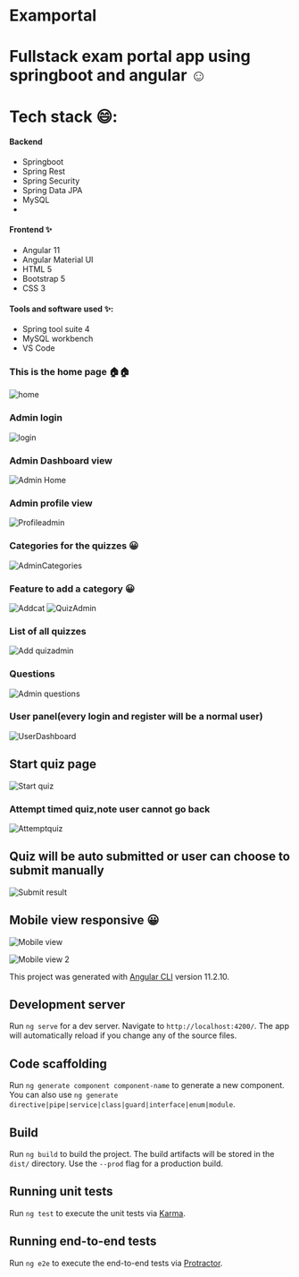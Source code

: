 # Examportal
# Fullstack exam portal app using springboot and angular :relaxed:





# Tech stack :smile::
#### Backend
* Springboot
* Spring Rest
* Spring Security
* Spring Data JPA
* MySQL
* 
#### Frontend :sparkles:
* Angular 11
* Angular Material UI
* HTML 5
* Bootstrap 5
* CSS 3
#### Tools and software used :sparkles::
* Spring tool suite 4
* MySQL workbench
* VS Code

### This is the home page :house::house:

![home](https://user-images.githubusercontent.com/67745190/124360220-3df1a480-dc46-11eb-88f1-bfc6a11e5141.PNG)
### Admin login

![login](https://user-images.githubusercontent.com/67745190/124360224-42b65880-dc46-11eb-966a-b686cc06fcb7.PNG)
### Admin Dashboard view
![Admin Home](https://user-images.githubusercontent.com/67745190/124360227-45b14900-dc46-11eb-8502-ed6f36b3715f.PNG)
### Admin profile view
![Profileadmin](https://user-images.githubusercontent.com/67745190/124360230-4944d000-dc46-11eb-9790-aa8bf0978f1a.PNG)
### Categories for the quizzes :grinning:
![AdminCategories](https://user-images.githubusercontent.com/67745190/124360273-72656080-dc46-11eb-8735-2f04537a144a.PNG)
### Feature to add a category :grinning:
![Addcat](https://user-images.githubusercontent.com/67745190/124360275-742f2400-dc46-11eb-8d5a-2ddb5f48fa77.PNG)
![QuizAdmin](https://user-images.githubusercontent.com/67745190/124360276-76917e00-dc46-11eb-9e5b-2579860d2afa.PNG)
### List of all quizzes
![Add quizadmin](https://user-images.githubusercontent.com/67745190/124360277-78f3d800-dc46-11eb-9eeb-923ad20b578b.PNG)
### Questions
![Admin questions](https://user-images.githubusercontent.com/67745190/124360280-7beec880-dc46-11eb-8e79-7ce649777634.PNG)
### User panel(every login and register will be a normal user)
![UserDashboard](https://user-images.githubusercontent.com/67745190/124360298-9b85f100-dc46-11eb-8684-0f4bae5dfcfe.PNG)
## Start quiz page
![Start quiz](https://user-images.githubusercontent.com/67745190/124360300-9d4fb480-dc46-11eb-9a02-be7a58297660.PNG)
### Attempt timed quiz,note user cannot go back
![Attemptquiz](https://user-images.githubusercontent.com/67745190/124360301-9f197800-dc46-11eb-80ef-0f14a2665287.PNG)
## Quiz will be auto submitted or user can choose to submit manually
![Submit result](https://user-images.githubusercontent.com/67745190/124360302-a0e33b80-dc46-11eb-8ce4-480d650f3baf.PNG)
## Mobile view responsive :grinning:
![Mobile view](https://user-images.githubusercontent.com/67745190/124360304-a476c280-dc46-11eb-93e5-cfc6b3c408fc.PNG)

![Mobile view 2](https://user-images.githubusercontent.com/67745190/124360309-a93b7680-dc46-11eb-9a52-2ea17e948e10.PNG)


This project was generated with [Angular CLI](https://github.com/angular/angular-cli) version 11.2.10.

## Development server

Run `ng serve` for a dev server. Navigate to `http://localhost:4200/`. The app will automatically reload if you change any of the source files.

## Code scaffolding

Run `ng generate component component-name` to generate a new component. You can also use `ng generate directive|pipe|service|class|guard|interface|enum|module`.

## Build

Run `ng build` to build the project. The build artifacts will be stored in the `dist/` directory. Use the `--prod` flag for a production build.

## Running unit tests

Run `ng test` to execute the unit tests via [Karma](https://karma-runner.github.io).

## Running end-to-end tests

Run `ng e2e` to execute the end-to-end tests via [Protractor](http://www.protractortest.org/).

